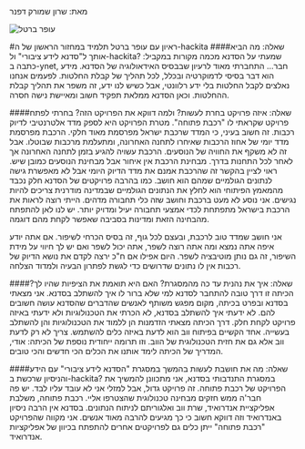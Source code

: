 מאת: שרון שמורק דפנר

![עופר ברטל](/static/blog/images/OferBartal.jpg)

#ראיון עם עופר ברטל תלמיד במחזור הראשון של ה-hackita
####שאלה: מה הביא אותך ל"סדנא לידע ציבורי" ול-hackita?
שמעתי על הסדנא מכמה מקורות במקביל: כתבה ב-ynet, חבר… התחברתי מאוד לרעיון שבבסיס האידאולוגיה של הסדנא.
מידע הוא דבר בסיסי לדמוקרטיה ובכלל, לכל תהליך של קבלת החלטות.
לפעמים אנחנו  נאלצים לקבל החלטות בלי ידע רלוונטי, אבל כשיש לנו ידע, זה משפר את תהליך קבלת ההחלטות.
וכאן הסדנא ממלאת תפקיד חשוב ומאיישת נישה חסרה.

####שאלה: איזה פרויקט בחרת לעשות? ולמה דווקא את הפרויקט הזה?
בחרתי לפתח פרויקט שקראתי לו "רכבת פתוחה". מטרת הפרויקט היא לספק מדד אלטרנטיבי לדיוק רכבות.
זה חשוב בעיני, כי המדד שרכבת ישראל מפרסמת מאוד חלקי.
הרכבת מפרסמת מדד יומי של אחוז הרכבות שאיחרו לתחנה האחרונה, ומתעלמת מרכבות שבוטלו.
אבל זה לא משקף את החוויה של הנוסעים. הרכבת עשויה להגיע בזמן לתחנה האחרונה אך לאחר לכל התחנות בדרך.
מבחינת הרכבת אין איחור אבל מבחינת הנוסעים כמובן שיש.
ראוי לציין בהקשר זה שהרכבת אמנם את מדד הדיוק היומי אבל לא מאפשרת גישה לנתונים הגולמיים שמהם הוא חושב.
כמו בהרבה פרויקטים של הסדנא חלק נכבד מהמאמץ הפיתוחי הוא לחלץ את הנתונים הגולמיים שבמדינה מודרנית צריכים להיות נגישים.
אני נוסע לא מעט ברכבת וחושב שזה כלי תחבורה מדהים. הייתי רוצה לראות את הרכבת בישראל מתפתחת לכדי אמצעי תחבורה יעיל ומדויק יותר.
יש לנו לאן להתפתח מהבחינה הזאת ומדינות בסביבה שאפשר לקחת מהם דוגמה.

אני חושב שמדד טוב לרכבת, ובעצם לכל גוף, זה בסיס הכרחי לשיפור.
אם אתה יודע איפה אתה נמצא ומה אתה רוצה לשפר, אתה יכול לשפר ואם יש לך חיווי על מידת השיפור, זה גם נותן מוטיבציה לשפר.
היום אפילו אם ח"כ ירצה לקדם את נושא הדיוק של רכבות אין לו נתונים שדרושים כדי לגשת לפתרון הבעיה ולמדוד הצלחה.

####שאלה: איך את נהנית עד כה מהמסגרת? האם היא תואמת את הציפיות שהיו לך?
הכיתה זו דרך טובה להתחבר לסדנא למי שלא ברור לו איך להשתלב בסדנא.
אני מצאתי בסדנא ובפרט בכיתה, מקום מפגש משותף לאנשים שהדברים שהסדנא עושה חשובים להם.
לא ידעתי איך להשתלב בסדנא, לא הכרתי את הטכנולוגיות ולא ידעתי באיזה פרויקט לקחת חלק.
דרך הכיתה מצאתי הזדמנות הן ללמוד את הטכנולוגיות והן להשתלב בעשייה. אחד הקשיים בפיתוח ווב הוא לדעת באיזה כלים להשתמש.
צריך לא רק לדעת ווב אלא גם את חזית הטכנולוגית של הווב. וזו תרומה ייחודית נוספת של הכיתה: אודי, המדריך של הכיתה לימד אותנו את הכלים הכי חדשים והכי טובים.

####שאלה: מה את חושבת לעשות בהמשך במסגרת "הסדנא לידע ציבורי" עם הידע והניסיון שרכשת ב-hackita?
במסגרת התנדבותי בסדנא, אני מתכוונן להמשיך את הפרויקט של רכבת פתוחה. זה פרויקט גדול, אבל למזלי אני לא עובד עליו לבד.
יש פה חבר'ה ממש חזקים מבחינה טכנולוגית שהצטרפו אליי. רכבת פתוחה, משלבת אפליקציית אנדרואיד, שרת ווב ואלגוריתם לניתוח הנתונים.
בסדנא אין הרבה ניסיון באנדרואיד וזה דווקא חשוב כי כך מגיעים להרבה מאוד אנשים. אני מקווה שהפרויקט "רכבת פתוחה" ייתן כלים גם לפרויקטים אחרים להתפתח בכיוון של אפליקציות אנדרואיד.








